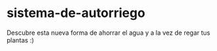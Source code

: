# sistema-de-autorriego
Descubre esta nueva forma de ahorrar el agua y a la vez de regar tus plantas :)
